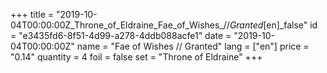 +++
title = "2019-10-04T00:00:00Z_Throne_of_Eldraine_Fae_of_Wishes_//_Granted_[en]_false"
id = "e3435fd6-8f51-4d99-a278-4ddb088acfe1"
date = "2019-10-04T00:00:00Z"
name = "Fae of Wishes // Granted"
lang = ["en"]
price = "0.14"
quantity = 4
foil = false
set = "Throne of Eldraine"
+++

